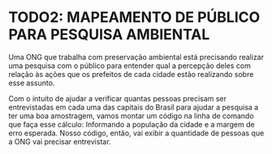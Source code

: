 # TODO2: MAPEAMENTO DE PÚBLICO PARA PESQUISA AMBIENTAL
Uma ONG que trabalha com preservação ambiental está precisando realizar uma pesquisa com o público para entender qual a percepção deles com relação às ações que os prefeitos de cada cidade estão realizando sobre esse assunto.

Com o intuito de ajudar a verificar quantas pessoas precisam ser entrevistadas em cada uma das capitais do Brasil para ajudar a pesquisa a ter uma boa amostragem, vamos montar um código na linha de comando que faça esse cálculo: Informando a população da cidade e a margem de erro esperada. Nosso código, então, vai exibir a quantidade de pessoas que a ONG vai precisar entrevistar.
